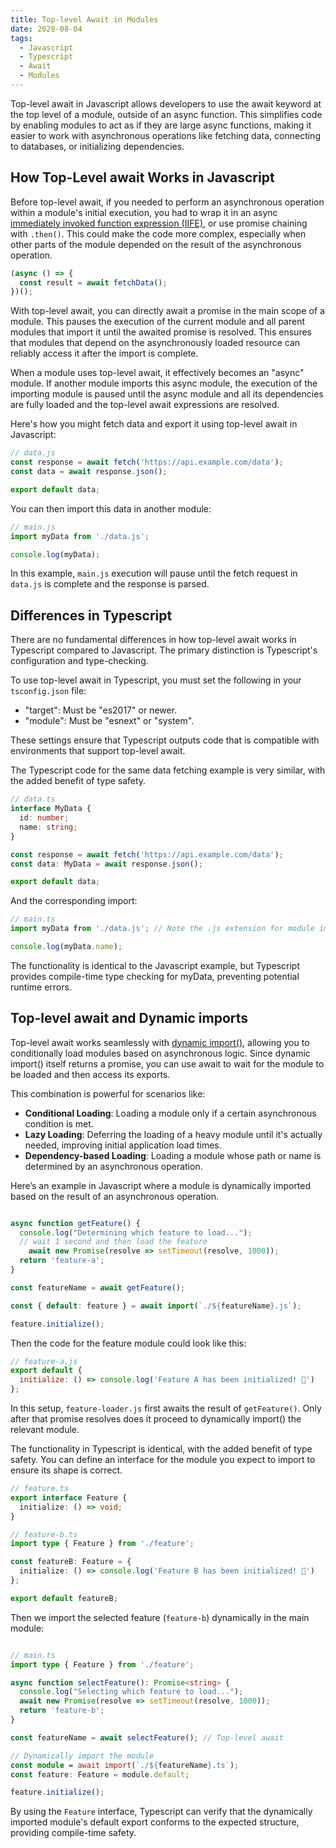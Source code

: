 ```yaml
---
title: Top-level Await in Modules
date: 2028-08-04
tags:
  - Javascript
  - Typescript
  - Await
  - Modules
---
```


Top-level await in Javascript allows developers to use the await keyword at the top level of a module, outside of an async function. This simplifies code by enabling modules to act as if they are large async functions, making it easier to work with asynchronous operations like fetching data, connecting to databases, or initializing dependencies.

## How Top-Level await Works in Javascript

Before top-level await, if you needed to perform an asynchronous operation within a module's initial execution, you had to wrap it in an async [immediately invoked function expression (IIFE)](https://developer.mozilla.org/en-US/docs/Glossary/IIFE), or use promise chaining with `.then()`. This could make the code more complex, especially when other parts of the module depended on the result of the asynchronous operation.

```js
(async () => {
  const result = await fetchData();
})();
```

With top-level await, you can directly await a promise in the main scope of a module. This pauses the execution of the current module and all parent modules that import it until the awaited promise is resolved. This ensures that modules that depend on the asynchronously loaded resource can reliably access it after the import is complete.

When a module uses top-level await, it effectively becomes an "async" module. If another module imports this async module, the execution of the importing module is paused until the async module and all its dependencies are fully loaded and the top-level await expressions are resolved.

Here's how you might fetch data and export it using top-level await in Javascript:

```js
// data.js
const response = await fetch('https://api.example.com/data');
const data = await response.json();

export default data;
```

You can then import this data in another module:

```js
// main.js
import myData from './data.js';

console.log(myData);
```

In this example, `main.js` execution will pause until the fetch request in `data.js` is complete and the response is parsed.

## Differences in Typescript

There are no fundamental differences in how top-level await works in Typescript compared to Javascript. The primary distinction is Typescript's configuration and type-checking.

To use top-level await in Typescript, you must set the following in your `tsconfig.json` file:

* "target": Must be "es2017" or newer.
* "module": Must be "esnext" or "system".

These settings ensure that Typescript outputs code that is compatible with environments that support top-level await.

The Typescript code for the same data fetching example is very similar, with the added benefit of type safety.

```ts
// data.ts
interface MyData {
  id: number;
  name: string;
}

const response = await fetch('https://api.example.com/data');
const data: MyData = await response.json();

export default data;
```

And the corresponding import:

```ts
// main.ts
import myData from './data.js'; // Note the .js extension for module imports

console.log(myData.name);
```

The functionality is identical to the Javascript example, but Typescript provides compile-time type checking for myData, preventing potential runtime errors.

## Top-level await and Dynamic imports

Top-level await works seamlessly with [dynamic import()](https://developer.mozilla.org/en-US/docs/Web/JavaScript/Reference/Operators/import), allowing you to conditionally load modules based on asynchronous logic. Since dynamic import() itself returns a promise, you can use await to wait for the module to be loaded and then access its exports.

This combination is powerful for scenarios like:

* **Conditional Loading**: Loading a module only if a certain asynchronous condition is met.
* **Lazy Loading**: Deferring the loading of a heavy module until it's actually needed, improving initial application load times.
* **Dependency-based Loading**: Loading a module whose path or name is determined by an asynchronous operation.

Here’s an example in Javascript where a module is dynamically imported based on the result of an asynchronous operation.

```js

async function getFeature() {
  console.log("Determining which feature to load...");
  // wait 1 second and then load the feature
	await new Promise(resolve => setTimeout(resolve, 1000));
  return 'feature-a';
}

const featureName = await getFeature();

const { default: feature } = await import(`./${featureName}.js`);

feature.initialize();
```

Then the code for the feature module could look like this:

```js
// feature-a.js
export default {
  initialize: () => console.log('Feature A has been initialized! 🚀')
};
```

In this setup, `feature-loader.js` first awaits the result of `getFeature()`. Only after that promise resolves does it proceed to dynamically import() the relevant module.

The functionality in Typescript is identical, with the added benefit of type safety. You can define an interface for the module you expect to import to ensure its shape is correct.

```ts
// feature.ts
export interface Feature {
  initialize: () => void;
}

// feature-b.ts
import type { Feature } from './feature';

const featureB: Feature = {
  initialize: () => console.log('Feature B has been initialized! 🚀')
};

export default featureB;
```

Then we import the selected feature (`feature-b`) dynamically in the main module:

```ts

// main.ts
import type { Feature } from './feature';

async function selectFeature(): Promise<string> {
  console.log("Selecting which feature to load...");
  await new Promise(resolve => setTimeout(resolve, 1000));
  return 'feature-b';
}

const featureName = await selectFeature(); // Top-level await

// Dynamically import the module
const module = await import(`./${featureName}.ts`);
const feature: Feature = module.default;

feature.initialize();
```

By using the `Feature` interface, Typescript can verify that the dynamically imported module's default export conforms to the expected structure, providing compile-time safety.
